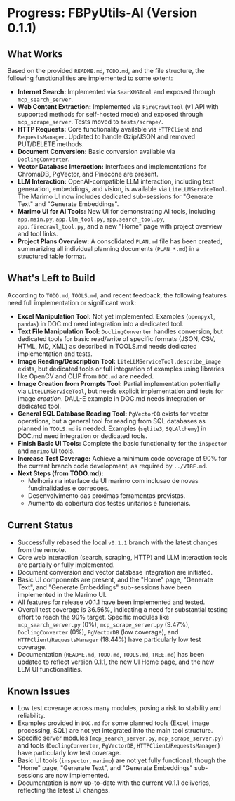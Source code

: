 # Progress: FBPyUtils-AI (Version 0.1.1)

## What Works

Based on the provided `README.md`, `TODO.md`, and the file structure, the following functionalities are implemented to some extent:

-   **Internet Search:** Implemented via `SearXNGTool` and exposed through `mcp_search_server`.
-   **Web Content Extraction:** Implemented via `FireCrawlTool` (v1 API with supported methods for self-hosted mode) and exposed through `mcp_scrape_server`. Tests moved to `tests/scrape/`.
-   **HTTP Requests:** Core functionality available via `HTTPClient` and `RequestsManager`. Updated to handle Gzip/JSON and removed PUT/DELETE methods.
-   **Document Conversion:** Basic conversion available via `DoclingConverter`.
-   **Vector Database Interaction:** Interfaces and implementations for ChromaDB, PgVector, and Pinecone are present.
-   **LLM Interaction:** OpenAI-compatible LLM interaction, including text generation, embeddings, and vision, is available via `LiteLLMServiceTool`. The Marimo UI now includes dedicated sub-sessions for "Generate Text" and "Generate Embeddings".
-   **Marimo UI for AI Tools:** New UI for demonstrating AI tools, including `app.main.py`, `app.llm_tool.py`, `app.search_tool.py`, `app.firecrawl_tool.py`, and a new "Home" page with project overview and tool links.
-   **Project Plans Overview:** A consolidated `PLAN.md` file has been created, summarizing all individual planning documents (`PLAN_*.md`) in a structured table format.

## What's Left to Build

According to `TODO.md`, `TOOLS.md`, and recent feedback, the following features need full implementation or significant work:

-   **Excel Manipulation Tool:** Not yet implemented. Examples (`openpyxl`, `pandas`) in DOC.md need integration into a dedicated tool.
-   **Text File Manipulation Tool:** `DoclingConverter` handles conversion, but dedicated tools for basic read/write of specific formats (JSON, CSV, HTML, MD, XML) as described in TOOLS.md needs dedicated implementation and tests.
-   **Image Reading/Description Tool:** `LiteLLMServiceTool.describe_image` exists, but dedicated tools or full integration of examples using libraries like OpenCV and CLIP from `DOC.md` are needed.
-   **Image Creation from Prompts Tool:** Partial implementation potentially via `LiteLLMServiceTool`, but needs explicit implementation and tests for image *creation*. DALL-E example in DOC.md needs integration or dedicated tool.
-   **General SQL Database Reading Tool:** `PgVectorDB` exists for vector operations, but a general tool for reading from SQL databases as planned in `TOOLS.md` is needed. Examples (`sqlite3`, `SQLAlchemy`) in DOC.md need integration or dedicated tools.
-   **Finish Basic UI Tools:** Complete the basic functionality for the `inspector` and `marimo` UI tools.
-   **Increase Test Coverage:** Achieve a minimum code coverage of 90% for the current branch code development, as required by `../VIBE.md`.
-   **Next Steps (from TODO.md):**
    -   Melhoria na interface da UI marimo com inclusao de novas funcinalidades e correcoes.
    -   Desenvolvimento das proximas ferramentas previstas.
    -   Aumento da cobertura dos testes unitarios e funcionais.

## Current Status

-   Successfully rebased the local `v0.1.1` branch with the latest changes from the remote.
-   Core web interaction (search, scraping, HTTP) and LLM interaction tools are partially or fully implemented.
-   Document conversion and vector database integration are initiated.
-   Basic UI components are present, and the "Home" page, "Generate Text", and "Generate Embeddings" sub-sessions have been implemented in the Marimo UI.
-   All features for release v0.1.1 have been implemented and tested.
-   Overall test coverage is 36.56%, indicating a need for substantial testing effort to reach the 90% target. Specific modules like `mcp_search_server.py` (0%), `mcp_scrape_server.py` (9.47%), `DoclingConverter` (0%), `PgVectorDB` (low coverage), and `HTTPClient`/`RequestsManager` (18.44%) have particularly low test coverage.
-   Documentation (`README.md`, `TODO.md`, `TOOLS.md`, `TREE.md`) has been updated to reflect version 0.1.1, the new UI Home page, and the new LLM UI functionalities.

## Known Issues

-   Low test coverage across many modules, posing a risk to stability and reliability.
-   Examples provided in `DOC.md` for some planned tools (Excel, image processing, SQL) are not yet integrated into the main tool structure.
-   Specific server modules (`mcp_search_server.py`, `mcp_scrape_server.py`) and tools (`DoclingConverter`, `PgVectorDB`, `HTTPClient`/`RequestsManager`) have particularly low test coverage.
-   Basic UI tools (`inspector`, `marimo`) are not yet fully functional, though the "Home" page, "Generate Text", and "Generate Embeddings" sub-sessions are now implemented.
-   Documentation is now up-to-date with the current v0.1.1 deliveries, reflecting the latest UI changes.
